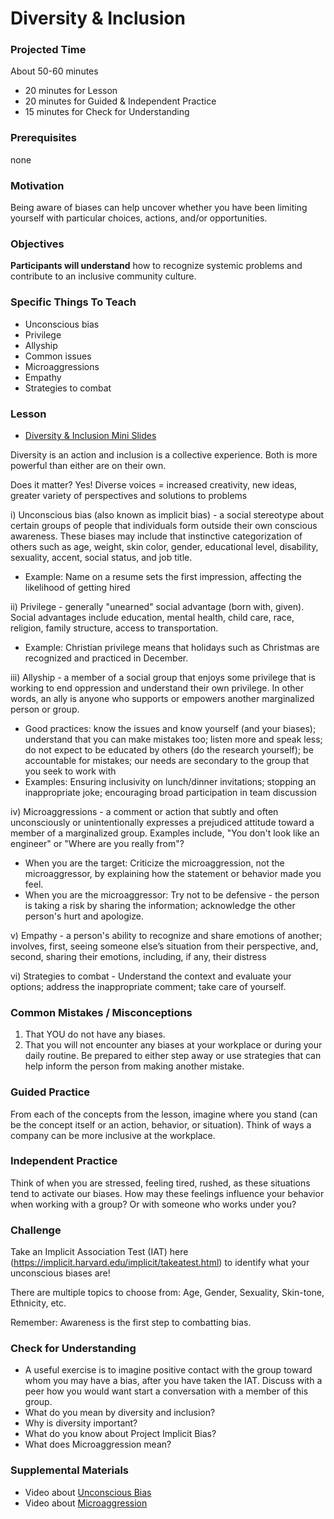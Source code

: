# Diversity & Inclusion

### Projected Time
 About 50-60 minutes
- 20 minutes for Lesson
- 20 minutes for Guided & Independent Practice
- 15 minutes for Check for Understanding

### Prerequisites
none

### Motivation
Being aware of biases can help uncover whether you have been limiting yourself with particular choices, actions, and/or opportunities. 

### Objectives
**Participants will understand** how to recognize systemic problems and contribute to an inclusive community culture.

### Specific Things To Teach
- Unconscious bias
- Privilege
- Allyship
- Common issues
- Microaggressions
- Empathy
- Strategies to combat

### Lesson
- [Diversity & Inclusion Mini Slides](https://docs.google.com/presentation/d/1_QyXF5TGja-PhSgJUiuFKqLafbyQ_q3gvzEbDMkdBIg/edit#slide=id.p)

Diversity is an action and inclusion is a collective experience. Both is more powerful than either are on their own. 

Does it matter? Yes! Diverse voices = increased creativity, new ideas, greater variety of perspectives and solutions to problems

i) Unconscious bias (also known as implicit bias) - a social stereotype about certain groups of people that individuals form outside their own conscious awareness. These biases may include that instinctive categorization of others such as age, weight, skin color, gender, educational level, disability, sexuality, accent, social status, and job title.  
- Example: Name on a resume sets the first impression, affecting the likelihood of getting hired

ii) Privilege - generally "unearned" social advantage (born with, given). Social advantages include education, mental health, child care, race, religion, family structure, access to transportation. 
- Example: Christian privilege means that holidays such as Christmas are recognized and practiced in December.
	
iii) Allyship - a member of a social group that enjoys some privilege that is working to end oppression and understand their own privilege. In other words, an ally is anyone who supports or empowers another marginalized person or group. 
- Good practices: know the issues and know yourself (and your biases); understand that you can make mistakes too; listen more and speak less; do not expect to be educated by others (do the research yourself); be accountable for mistakes; our needs are secondary to the group that you seek to work with  
- Examples: Ensuring inclusivity on lunch/dinner invitations; stopping an inappropriate joke; encouraging broad        participation in team discussion

iv) Microaggressions - a comment or action that subtly and often unconsciously or unintentionally expresses a prejudiced attitude toward a member of a marginalized group. Examples include, "You don't look like an engineer" or "Where are you really from"? 
- When you are the target: Criticize the microaggression, not the microaggressor, by explaining how the statement or 	  behavior made you feel. 
- When you are the microaggressor: Try not to be defensive - the person is taking a risk by sharing the information; 	acknowledge the other person's hurt and apologize.
	
v) Empathy - a person's ability to recognize and share emotions of another; involves, first, seeing someone else’s situation from their perspective, and, second, sharing their emotions, including, if any, their distress

vi) Strategies to combat - Understand the context and evaluate your options; address the inappropriate comment; take care of yourself.


### Common Mistakes / Misconceptions

1) That YOU do not have any biases. 
2) That you will not encounter any biases at your workplace or during your daily routine. Be prepared to either step away or use strategies that can help inform the person from making another mistake. 

### Guided Practice

From each of the concepts from the lesson, imagine where you stand (can be the concept itself or an action, behavior, or situation). Think of ways a company can be more inclusive at the workplace.

### Independent Practice

Think of when you are stressed, feeling tired, rushed, as these situations tend to activate our biases. How may these feelings influence your behavior when working with a group? Or with someone who works under you?


### Challenge

Take an Implicit Association Test (IAT) here (https://implicit.harvard.edu/implicit/takeatest.html) to identify what your unconscious biases are!

There are multiple topics to choose from: Age, Gender, Sexuality, Skin-tone, Ethnicity, etc. 

Remember: Awareness is the first step to combatting bias.

### Check for Understanding

- A useful exercise is to imagine positive contact with the group toward whom you may have a bias, after you have taken the IAT. Discuss with a peer how you would want start a conversation with a member of this group. 
- What do you mean by diversity and inclusion?
- Why is diversity important?
- What do you know about Project Implicit Bias?
- What does Microaggression mean? 

### Supplemental Materials

- Video about [Unconscious Bias](https://www.youtube.com/watch?v=dloCJq8shZE)
- Video about [Microaggression](https://www.youtube.com/watch?v=bjzWENcW6NQ)
